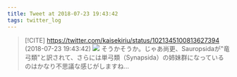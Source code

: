 ```yaml
---
title: Tweet at 2018-07-23 19:43:42
tags: twitter_log
---
```


> [!CITE] https://twitter.com/kaisekiriu/status/1021345100813627394 (2018-07-23 19:43:42)
> ![](https://twitter.com/kaisekiriu/status/1021345100813627394)
> そうかそうか。じゃあ尚更、Sauropsidaが"竜弓類"と訳されて、さらには単弓類（Synapsida）の姉妹群になっているのはかなり不思議な感じがしますね…
